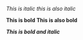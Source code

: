 *This is italic* 
_this is also italic_ 

**This is bold** 
__This is also bold__ 

_**This is bold and italic**_ 
